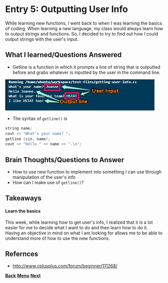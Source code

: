 # Entry 5: Outputting User Info
While learning new functions, I went back to when I was learning the basics of coding. When
learning a new language, my class would always learn how to output strings and functions.
So, I decided to try to find out how I could output strings with the user's input. 

## What I learned/Questions Answered
* Getline is a function in which it prompts a line of string that is outputted before and
grabs whatever is inputted by the user in the command line.

<img src="../images/c-plus-plus.png"/>

* The syntax of `getline()` is
``` C
string name;
cout << "What's your name? ";
getline (cin, name);
cout << "Hello " << name << ".\n";
```

<!--**Questions from Entry 3** -->

<!--[preprocessor directives c++](https://www.google.com/search?q=Preprocessor+directive&oq=Preprocessor+directive&aqs=chrome..69i57.366j0j1&sourceid=chrome&es_sm=91&ie=UTF-8#safe=strict&q=preprocessor+directives+c%2B%2B)-->

## Brain Thoughts/Questions to Answer

* How to use new function to implement into something I can use through manipulation of the
user's info
* How can I make use of `getline()`?

## Takeaways

#### Learn the basics
This week, while learning how to get user's info, I realized that it is a lot easier for
me to decide what I want to do and then learn how to do it. Having an objective in mind on
what I am looking for allows me to be able to understand more of how to use the new
functions.

## Refernces
* http://www.cplusplus.com/forum/beginner/111268/

[**Back**](entry04-the-exploring.md) [**Menu**](../README.md) [**Next**](entry06-.md) 